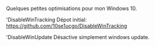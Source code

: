 Quelques petites optimisations pour mon Windows 10.

'DisableWinTracking
Dépot initial: https://github.com/10se1ucgo/DisableWinTracking

'DisableWinUpdate
Désactive simplement windows update.